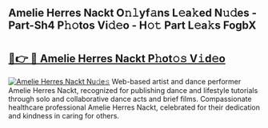 ## Amelie Herres Nackt O𝚗𝚕yf𝚊ns L𝚎a𝚔ed N𝚞𝚍es - Part-Sh4 P𝚑𝚘tos Vi𝚍𝚎o - H𝚘𝚝 Part L𝚎a𝚔s FogbX

# <h2><a href="http://kfbrlj.oniu.top/?m=Amelie+Herres+Nackt">🔗👉 🔴 Amelie Herres Nackt P𝚑ot𝚘𝚜 V𝚒d𝚎o</a></h2>

[![Amelie Herres Nackt Nu𝚍e𝚜](https://i.imgur.com/0qMVB7G.gif)](http://kfbrlj.oniu.top/?m=Amelie+Herres+Nackt)
Web-based artist and dance performer Amelie Herres Nackt, recognized for publishing dance and lifestyle tutorials through solo and collaborative dance acts and brief films. Compassionate healthcare professional Amelie Herres Nackt, celebrated for their dedication and kindness in caring for others.  
